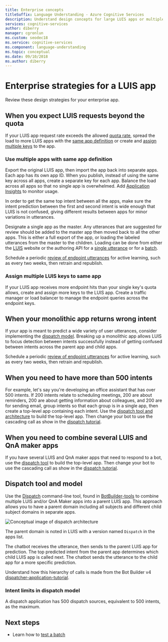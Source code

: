 ```yaml
---
title: Enterprise concepts 
titleSuffix: Language Understanding - Azure Cognitive Services
description: Understand design concepts for large LUIS apps or multiple apps including LUIS and QnA Maker together.
services: cognitive-services
author: diberry
manager: cgronlun
ms.custom: seodec18
ms.service: cognitive-services
ms.component: language-understanding
ms.topic: conceptual
ms.date: 09/10/2018
ms.author: diberry
---
```


# Enterprise strategies for a LUIS app
Review these design strategies for your enterprise app.

## When you expect LUIS requests beyond the quota
If your LUIS app request rate exceeds the allowed [quota rate](https://azure.microsoft.com/pricing/details/cognitive-services/language-understanding-intelligent-services/), spread the load to more LUIS apps with the [same app definition](#use-multiple-apps-with-same-app-definition) or create and [assign multiple keys](#assign-multiple-luis-keys-to-same-app) to the app. 

### Use multiple apps with same app definition
Export the original LUIS app, then import the app back into separate apps. Each app has its own app ID. When you publish, instead of using the same key across all apps, create a separate key for each app. Balance the load across all apps so that no single app is overwhelmed. Add [Application Insights](luis-tutorial-bot-csharp-appinsights.md) to monitor usage. 

In order to get the same top intent between all the apps, make sure the intent prediction between the first and second intent is wide enough that LUIS is not confused, giving different results between apps for minor variations in utterances. 

Designate a single app as the master. Any utterances that are suggested for review should be added to the master app then moved back to all the other apps. This is either a full export of the app, or loading the labeled utterances from the master to the children. Loading can be done from either the [LUIS](luis-reference-regions.md) website or the authoring API for a [single utterance](https://westus.dev.cognitive.microsoft.com/docs/services/5890b47c39e2bb17b84a55ff/operations/5890b47c39e2bb052c5b9c08) or for a [batch](https://westus.dev.cognitive.microsoft.com/docs/services/5890b47c39e2bb17b84a55ff/operations/5890b47c39e2bb052c5b9c09). 

Schedule a periodic [review of endpoint utterances](luis-how-to-review-endoint-utt.md) for active learning, such as every two weeks, then retrain and republish. 

### Assign multiple LUIS keys to same app
If your LUIS app receives more endpoint hits than your single key's quota allows, create and assign more keys to the LUIS app. Create a traffic manager or load balancer to manage the endpoint queries across the endpoint keys. 

## When your monolithic app returns wrong intent
If your app is meant to predict a wide variety of user utterances, consider implementing the [dispatch model](#dispatch-tool-and-model). Breaking up a monolithic app allows LUIS to focus detection between intents successfully instead of getting confused between intents across the parent app and child apps. 

Schedule a periodic [review of endpoint utterances](luis-how-to-review-endoint-utt.md) for active learning, such as every two weeks, then retrain and republish. 

## When you need to have more than 500 intents
For example, let's say you're developing an office assistant that has over 500 intents. If 200 intents relate to scheduling meetings, 200 are about reminders, 200 are about getting information about colleagues, and 200 are for sending email, group intents so that each group is in a single app, then create a top-level app containing each intent. Use the [dispatch tool and architecture](#dispatch-tool-and-model) to build the top-level app. Then change your bot to use the cascading call as show in the [dispatch tutorial][dispatcher-application-tutorial]. 

## When you need to combine several LUIS and QnA maker apps
If you have several LUIS and QnA maker apps that need to respond to a bot, use the [dispatch tool](#dispatch-tool-and-model) to build the top-level app. Then change your bot to use the cascading call as show in the [dispatch tutorial][dispatcher-application-tutorial]. 

## Dispatch tool and model
Use the [Dispatch][dispatch-tool] command-line tool, found in [BotBuilder-tools](https://github.com/Microsoft/botbuilder-tools) to combine multiple LUIS and/or QnA Maker apps into a parent LUIS app. This approach allows you to have a parent domain including all subjects and different child subject domains in separate apps. 

![Conceptual image of dispatch architecture](./media/luis-concept-enterprise/dispatch-architecture.png)

The parent domain is noted in LUIS with a version named `Dispatch` in the apps list. 

The chatbot receives the utterance, then sends to the parent LUIS app for prediction. The top predicted intent from the parent app determines which child LUIS app is called next. The chatbot sends the utterance to the child app for a more specific prediction.

Understand how this hierarchy of calls is made from the Bot Builder v4 [dispatcher-application-tutorial][dispatcher-application-tutorial].  

### Intent limits in dispatch model
A dispatch application has 500 dispatch sources, equivalent to 500 intents, as the maximum. 

## Next steps

* Learn how to [test a batch](luis-how-to-batch-test.md)

[dispatcher-application-tutorial]: https://aka.ms/bot-dispatch
[dispatch-tool]: https://aka.ms/dispatch-tool